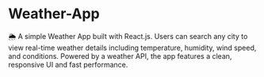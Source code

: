 # Weather-App
🌦 A simple Weather App built with React.js. Users can search any city to view real-time weather details including temperature, humidity, wind speed, and conditions. Powered by a weather API, the app features a clean, responsive UI and fast performance.
